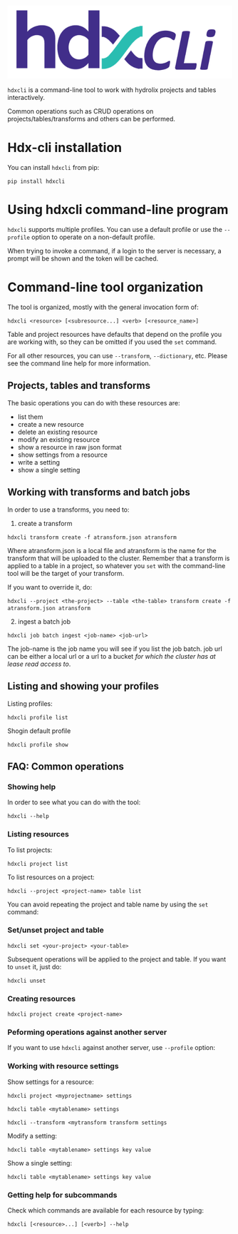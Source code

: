 [![](images/hdxcli.png)](https://github.com/hydrolix/hdx-cli)


`hdxcli` is a command-line tool to work with hydrolix projects and tables
interactively.

Common operations such as CRUD operations on projects/tables/transforms 
and others  can be performed.

# Hdx-cli installation

You can install `hdxcli` from pip:

```shell
pip install hdxcli
```

# Using hdxcli command-line program

`hdxcli` supports multiple profiles. You can use a default profile or
use the `--profile` option to operate on a non-default profile.

When trying to invoke a command, if a login to the server is necessary, 
a prompt will be shown and the token will be cached.


# Command-line tool organization

The tool is organized, mostly with the general invocation form of:

```shell
hdxcli <resource> [<subresource...] <verb> [<resource_name>]
```

Table and project resources have defaults that depend on the profile you are working with,
so they can be omitted if you used the `set` command.

For all other resources, you can use `--transform`, `--dictionary`, etc. Please see the
command line help for more information.

## Projects, tables and transforms

The basic operations you can do with these resources are:

- list them
- create a new resource
- delete an existing resource
- modify an existing resource
- show a resource in raw json format
- show settings from a resource
- write a setting
- show a single setting

## Working with transforms and batch jobs

In order to use a transforms, you need to:

1. create a transform


``` shell
hdxcli transform create -f atransform.json atransform
```

Where atransform.json is a local file and atransform is the 
name for the transform that will be uploaded to the cluster. 
Remember that a transform is applied to a table in a project, 
so whatever you `set` with the 
command-line tool will be the target of your transform.

If you want to override it, do:

``` shell
hdxcli --project <the-project> --table <the-table> transform create -f atransform.json atransform
```


2. ingest a batch job

``` shell
hdxcli job batch ingest <job-name> <job-url>
```

The job-name is the job name you will see if you list the job batch. job url can be either a local url or a url
to a bucket *for which the cluster has at lease read access to*.


## Listing and showing your profiles 

Listing profiles:


``` shell
hdxcli profile list
```

Shogin default profile

``` shell
hdxcli profile show
```



## FAQ: Common operations

### Showing help 

In order to see what you can do with the tool:

``` shell
hdxcli --help
```

### Listing resources

To list projects:

``` shell
hdxcli project list
```

To list resources on a project:

``` shell
hdxcli --project <project-name> table list
```


You can avoid repeating the project and table name by using the `set` command:


### Set/unset project and table

``` shell
hdxcli set <your-project> <your-table>
```

Subsequent operations will be applied to the project and table. If you want to `unset`
it, just do:

``` shell
hdxcli unset
```


### Creating resources

``` shell
hdxcli project create <project-name>
```


### Peforming operations against another server

If you want to use `hdxcli` against another server, use `--profile` option:


### Working with resource settings

Show settings for a resource:

``` shell
hdxcli project <myprojectname> settings
```

``` shell
hdxcli table <mytablename> settings
```

``` shell
hdxcli --transform <mytransform transform settings
```


Modify a setting:

``` shell
hdxcli table <mytablename> settings key value
```

Show a single setting:

``` shell
hdxcli table <mytablename> settings key value
```



### Getting help for subcommands

Check which commands are available for each resource by typing:


```
hdxcli [<resource>...] [<verb>] --help
```
